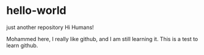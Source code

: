# hello-world
just another repository
Hi Humans!

Mohammed here, I really like github, and I am still learning it.
This is a test to learn github.
